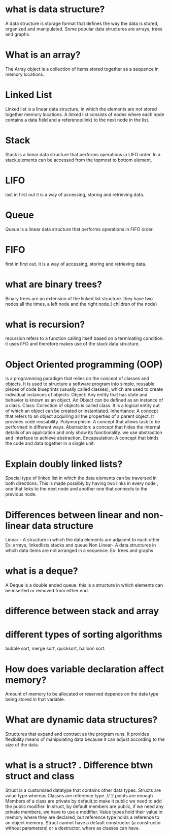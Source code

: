 

# what is data structure?
A data structure is storage format that defines the way the data is stored, organized and manipulated.
Some popular data structures are arrays, trees and graphs.

# What is an array?
The Array object is a collection of items stored together as a sequence in memory locations.

# Linked List
Linked list is a linear data structure, in which the elements are not stored together memory locations. A linked list consists of nodes where each node contains a data field and a reference(link) to the next node in the list.

# Stack 
Stack is a linear data structure that performs operations in LIFO order. In a stack,elements can be accessed from the topmost to bottom element.

# LIFO 
last in first out
it is a way of accessing, storing and retrieving data.

# Queue
Queue is a linear data structure that performs operations in FIFO order.

# FIFO
first in first out. it is a way of accessing, storing and retrieving data.

# what are binary trees?
Binary trees are an extension of the linked list structure. they have two nodes all the times, a left node and the right node.( children of the node)

# what is recursion?
recursion refers to a function calling itself based on a terminating condition. it uses lIFO and therefore makes use of the  stack data structure.

# Object Oriented programming (OOP) 
is a programming paradigm that relies on the concept of classes and objects. It is used to structure a software program into simple, reusable pieces of code blueprints (usually called classes), which are used to create individual instances of objects. 
Object: Any entity that has state and behavior is known as an object. An Object can be defined as an instance of a class. 
Class: Collection of objects is called class. It is a logical entity out of which an object can be created or instantiated. 
Inheritance: A concept that refers to an object acquiring all the properties of a parent object. It provides code reusability. 
Polymorphism: A concept that allows task to be performed in different ways.
Abstraction: a concept that hides the internal details of an application and only show its functionality. we use abstraction and interface to achieve abstraction.
Encapsulation: A concept that binds the code and data together in a single unit.

# Explain doubly linked lists?
Special type of linked list in which the data elements can be traversed in both directions. 
This is made possibly by having two links in every node , one that links to the next node and another one that connects to the previous node.

# Differences between linear and non-linear data structure
Linear - A structure in which the data elements are adjacent to each other. Ex: arrays, linkedlists,stacks and queue
Non Linear- A data structures in which data items are not arranged in a sequence. Ex: trees and graphs

# what is a deque?
A Deque is a double ended queue. this is a structure in which elements can be inserted or removed from either end.

# difference between stack and array


# different types of sorting algorithms
bubble sort, merge sort, quicksort, balloon sort.

# How does variable declaration affect memory?
Amount of memory to be allocated or reserved depends on the data type being stored in that variable.

# What are dynamic data structures?
Structures that expand and contract as the program runs. It provides flexibility means of manipulating data because it can adjust according to the size of the data.

# what is a struct? . Difference btwn struct and class
Struct is a customized datatype that contains other data types. 
Structs are value type whereas Classes are reference type. // 2 points are enough
Members of a class are private by default,to make it public we need to add the public modifier. In struct, by default members are public, if we need any private members, we have to use a modifier. 
Value types hold their value in memory where they are declared, but reference type holds a reference to an object memory.
Struct cannot have a default constructor (a constructor without parameters) or a destructor. where as classes can have.









